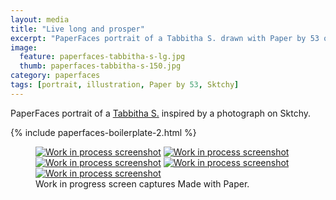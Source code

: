 ```yaml
---
layout: media
title: "Live long and prosper"
excerpt: "PaperFaces portrait of a Tabbitha S. drawn with Paper by 53 on an iPad."
image: 
  feature: paperfaces-tabbitha-s-lg.jpg
  thumb: paperfaces-tabbitha-s-150.jpg
category: paperfaces
tags: [portrait, illustration, Paper by 53, Sktchy]
---
```


PaperFaces portrait of a [Tabbitha S.](http://sktchy.com/WjxgQ) inspired by a photograph on Sktchy.

{% include paperfaces-boilerplate-2.html %}

<figure class="third">
	<a href="{{ site.url }}/images/paperfaces-tabbitha-s-process-1-lg.jpg"><img src="{{ site.url }}/images/paperfaces-tabbitha-s-process-1-600.jpg" alt="Work in process screenshot"></a>
	<a href="{{ site.url }}/images/paperfaces-tabbitha-s-process-2-lg.jpg"><img src="{{ site.url }}/images/paperfaces-tabbitha-s-process-2-600.jpg" alt="Work in process screenshot"></a>
	<a href="{{ site.url }}/images/paperfaces-tabbitha-s-process-3-lg.jpg"><img src="{{ site.url }}/images/paperfaces-tabbitha-s-process-3-600.jpg" alt="Work in process screenshot"></a>
	<a href="{{ site.url }}/images/paperfaces-tabbitha-s-process-4-lg.jpg"><img src="{{ site.url }}/images/paperfaces-tabbitha-s-process-4-600.jpg" alt="Work in process screenshot"></a>
	<a href="{{ site.url }}/images/paperfaces-tabbitha-s-process-5-lg.jpg"><img src="{{ site.url }}/images/paperfaces-tabbitha-s-process-5-600.jpg" alt="Work in process screenshot"></a>
	<figcaption>Work in progress screen captures Made with Paper.</figcaption>
</figure>